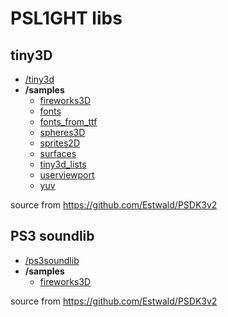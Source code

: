 # PSL1GHT libs


## tiny3D

- [/tiny3d](tiny3d/)
- __/samples__
   - [fireworks3D](samples/fireworks3D/)
   - [fonts](samples/fonts/)
   - [fonts_from_ttf](samples/fonts_from_ttf/)
   - [spheres3D](samples/spheres3D/)
   - [sprites2D](samples/sprites2D/)
   - [surfaces](samples/surfaces/)
   - [tiny3d_lists](samples/tiny3d_lists/)
   - [userviewport](samples/userviewport/)
   - [yuv](samples/yuv/)


source from https://github.com/Estwald/PSDK3v2

## PS3 soundlib

* [/ps3soundlib](ps3soundlib/)
* __/samples__
  * [fireworks3D](samples/fireworks3D/)

source from https://github.com/Estwald/PSDK3v2
